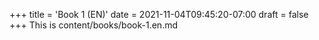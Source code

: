 +++
title = 'Book 1 (EN)'
date = 2021-11-04T09:45:20-07:00
draft = false
+++
This is content/books/book-1.en.md
